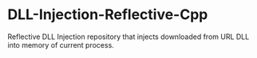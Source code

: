 # DLL-Injection-Reflective-Cpp
Reflective DLL Injection repository that injects downloaded from URL DLL into memory of current process.
